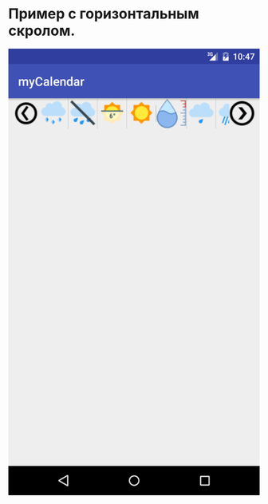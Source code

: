 # Пример с горизонтальным скролом.

![image](https://github.com/Muhammadsafarali/Android_hscroll_view/blob/master/image/myCalendar.png)

